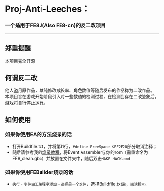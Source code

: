 # Proj-Anti-Leeches：
### 一个适用于FE8J(Also FE8-cn)的反二改项目
---

## 郑重提醒
本项目完全开源

## 何谓反二改
他人盗用原作品，单纯修改成长率、角色数值等随后发布的作品称为二改作品。
本项目旨在游戏开始阶段引入对一些数值的检测过程，在检测到存在二改迹象后，游戏将自行停止运行。

## 如何使用

### 如果你使用EA的方法烧录的话
- 打开Buildfile.txt，并将第11行，```#define FreeSpace $EF2F20```部分取消注释；
- 随后请参考我的[烧录教程](https://www.bilibili.com/video/BV1hq4y1P7am)，将Event Assembler与你的rom（需重命名为FE8_clean.gba）并放置在文件夹中，随后双击```MAKE HACK.cmd```

### 如果你使用FEBuilder烧录的话
- ```执行``` - ```事件由汇编程序添加``` - ```选择另一个文件```，选择Buildfile.txt后，```阅读脚本```。